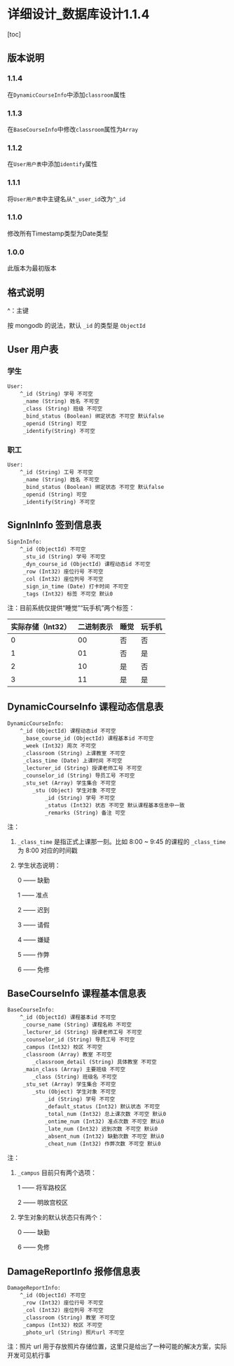 # 详细设计_数据库设计1.1.4

[toc]

## 版本说明

### 1.1.4

在`DynamicCourseInfo`中添加`classroom`属性

### 1.1.3

在`BaseCourseInfo`中修改`classroom`属性为`Array`

### 1.1.2

在`User用户表`中添加`identify`属性

### 1.1.1

将`User用户表`中主键名从`^_user_id`改为`^_id`

### 1.1.0

修改所有Timestamp类型为Date类型

### 1.0.0

此版本为最初版本



## 格式说明

^：主键

按 mongodb 的说法，默认 `_id` 的类型是 `ObjectId`



## User 用户表

### 学生

```
User:
	^_id (String) 学号 不可空
	 _name (String) 姓名 不可空
	 _class (String) 班级 不可空
	 _bind_status (Boolean) 绑定状态 不可空 默认false
	 _openid (String) 可空
	 _identify(String) 不可空
```



### 职工

```
User:
	^_id (String) 工号 不可空
	 _name (String) 姓名 不可空
	 _bind_status (Boolean) 绑定状态 不可空 默认false
	 _openid (String) 可空
	 _identify(String) 不可空
```



## SignInInfo 签到信息表

```
SignInInfo:
	^_id (ObjectId) 不可空
	 _stu_id (String) 学号 不可空
	 _dyn_course_id (ObjectId) 课程动态id 不可空
	 _row (Int32) 座位行号 不可空
	 _col (Int32) 座位列号 不可空
	 _sign_in_time (Date) 打卡时间 不可空
	 _tags (Int32) 标签 不可空 默认0
```

注：目前系统仅提供“睡觉”“玩手机”两个标签：

| 实际存储（Int32） | 二进制表示 | 睡觉 | 玩手机 |
| ----------------- | ---------- | ---- | ------ |
| 0                 | 00         | 否   | 否     |
| 1                 | 01         | 否   | 是     |
| 2                 | 10         | 是   | 否     |
| 3                 | 11         | 是   | 是     |



## DynamicCourseInfo 课程动态信息表

```
DynamicCourseInfo:
	^_id (ObjectId) 课程动态id 不可空
	 _base_course_id (ObjectId) 课程基本id 不可空
	 _week (Int32) 周次 不可空
	 _classroom (String) 上课教室 不可空
	 _class_time (Date) 上课时间 不可空
	 _lecturer_id (String) 授课老师工号 不可空
	 _counselor_id (String) 导员工号 不可空
	 _stu_set (Array) 学生集合 不可空
	 	_stu (Object) 学生对象 不可空
	 		_id (String) 学号 不可空
	 		_status (Int32) 状态 不可空 默认课程基本信息中一致
	 		_remarks (String) 备注 可空
```

注：

1. `_class_time` 是指正式上课那一刻。比如 8:00 ~ 9:45 的课程的 `_class_time` 为 8:00 对应的时间戳

2. 学生状态说明：

   0 —— 缺勤

   1 —— 准点

   2 —— 迟到

   3 —— 请假

   4 —— 嫌疑

   5 —— 作弊

   6 —— 免修



## BaseCourseInfo 课程基本信息表

```
BaseCourseInfo:
	^_id (ObjectId) 课程基本id 不可空
	 _course_name (String) 课程名称 不可空
	 _lecturer_id (String) 授课老师工号 不可空
	 _counselor_id (String) 导员工号 不可空
	 _campus (Int32) 校区 不可空
	 _classroom (Array) 教室 不可空
	 	_classroom_detail (String) 具体教室 不可空
	 _main_class (Array) 主要班级 不可空
	 	_class (String) 班级名 不可空
	 _stu_set (Array) 学生集合 不可空
	 	_stu (Object) 学生对象 不可空
	 		_id (String) 学号 不可空
	 		_default_status (Int32) 默认状态 不可空
	 		_total_num (Int32) 总上课次数 不可空 默认0
	 		_ontime_num (Int32) 准点次数 不可空 默认0
	 		_late_num (Int32) 迟到次数 不可空 默认0
	 		_absent_num (Int32) 缺勤次数 不可空 默认0
	 		_cheat_num (Int32) 作弊次数 不可空 默认0
```

注：

1. `_campus` 目前只有两个选项：

   1 —— 将军路校区

   2 —— 明故宫校区

2. 学生对象的默认状态只有两个：

   0 —— 缺勤

   6 —— 免修



## DamageReportInfo 报修信息表

```
DamageReportInfo:
	^_id (ObjectId) 不可空
	 _row (Int32) 座位行号 不可空
	 _col (Int32) 座位列号 不可空
	 _classroom (String) 教室 不可空
	 _campus (Int32) 校区 不可空
	 _photo_url (String) 照片url 不可空
```

注：照片 url 用于存放照片存储位置，这里只是给出了一种可能的解决方案，实际开发可见机行事
